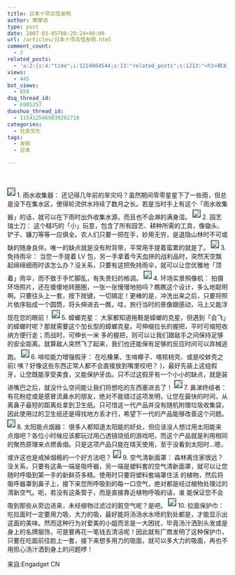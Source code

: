 ```yaml
---
title: 日本十项古怪发明
author: 摩摩诘
type: post
date: 2007-03-05T08:29:24+00:00
url: /articles/日本十项古怪发明.html
comment_count:
  - 2
related_posts:
  - 'a:2:{s:4:"time";i:1224864544;s:13:"related_posts";s:1213:"<h3>相关日志</h3><ul class="related_post"><li><a href="http://www.digglife.cn/articles/funny-coincidence-japan.html" title="照片中有趣的巧合之日本篇">照片中有趣的巧合之日本篇</a></li><li><a href="http://www.digglife.cn/articles/horikitamaki.html" title="堀北真希出演「雷顿教授与恶魔之箱」配音">堀北真希出演「雷顿教授与恶魔之箱」配音</a></li><li><a href="http://www.digglife.cn/articles/blogbrilliant-dream.html" title="据传世界第一博客">据传世界第一博客</a></li><li><a href="http://www.digglife.cn/articles/sanspo.html" title="日本网站之サンスポ(sanspo)">日本网站之サンスポ(sanspo)</a></li><li><a href="http://www.digglife.cn/articles/carton.html" title="疼痛新闻:痛いニュース">疼痛新闻:痛いニュース</a></li><li><a href="http://www.digglife.cn/articles/japans-gigazine.html" title="日本的煎蛋&#8211;Gigazine">日本的煎蛋&#8211;Gigazine</a></li><li><a href="http://www.digglife.cn/articles/animetion-character-become-councillor.html" title="恶搞:动漫人物泉こなた荣登日本参议院议员候选">恶搞:动漫人物泉こなた荣登日本参议院议员候选</a></li></ul>";}'
views:
  - 445
bot_views:
  - 858
dsq_thread_id:
  - 6905257
duoshuo_thread_id:
  - 1154125469839261710
categories:
  - 社会文化
tags:
  - 发明
  - 日本

---
```

&nbsp; 

<img src="http://digglife.qiniudn.com/qiniu/20/image/a2d868b8059a4534c2e89d522618c82d.jpg" vspace="4" border="1" />  
1. 雨水收集器：  
还记得几年前的旱灾吗？虽然期间零零星星下了一些雨，但总是没下在集水区，使得轮流供水持续了数月之长。若是当时手上有这个「雨水收集器」的话，就可以在下雨时出外收集水源，而且也不会淋的满身湿。 

<img src="http://digglife.qiniudn.com/qiniu/20/image/9c2e163854649dec915ebe7b7f6195ec.jpg" vspace="4" border="1" />  
2. 园艺瑞士刀：  
这个精巧的「小」玩意，包含了所有园艺、耕种所需的工具，像锄头、铲子、镰刀等等一应俱全。农人们只要一把在手，妙用无穷，是退隐山林时不可或缺的随身良伴。唯一的缺点就是没有附背带，平常用手提着蛮累的就是了。  
<img src="http://digglife.qiniudn.com/qiniu/20/image/23f70d247e2270a964f765e5d5e7c773.jpg" vspace="4" border="1" />  
3. 免持雨伞：  
当您一手提着 LV 包，另一手拿着今天血拼的战利品时，突然天空飘起绵绵细雨时该怎么办？没关系，只要有这把免持雨伞，就可以让您优雅地「顶着」雨伞，而不致于手忙脚乱，有失贵妇的格调。  
<img src="http://digglife.qiniudn.com/qiniu/20/image/7a3f1058f7ea2875ce76cc07dc9cf643.jpg" vspace="4" border="1" />  
4. 环场实景照像机：  
拍摄环场照片，还在傻傻地转圈圈，一张一张慢慢地拍吗？瞧瞧这个设计，多么地聪明啊。只要往头上一套，按下按键，一切搞定！更棒的是，冲洗出来之后，只要将照片依序贴成一个圆筒，将头伸进去一瞧，哇，旅行当时的景像跟感动，马上又能浮现在您的眼前！  
<img src="http://digglife.qiniudn.com/qiniu/20/image/a2d4f1985e053ac22a7c35362c487047.jpg" vspace="4" border="1" />  
5. 蟑螂克星：  
大家都知道拖鞋是蟑螂的克星，但遇到「会飞」的蟑螂时呢？那就需要这个加长型的蟑螂克星。可伸缩拉长的握把，平时可缩短收纳方便行走；而战时，可伸长一米 多的握把，则可以让我们跟敌手之间保持足够的安全距离。就算敌人突然飞了起来，我们也还能保有足够的反应时间可以弃械逃跑。  
<img src="http://digglife.qiniudn.com/qiniu/20/image/d833f5699062f1a57d84df86688d223a.jpg" vspace="4" border="1" />  
6. 啃咬能力增强假牙：  
在吃橡果、生啃椰子、喀核桃壳、或是咬蚌壳之前( 咦？好像这些东西正常人都不会直接放到嘴里咬吧？ )，最好先装上这组假牙，让您既能享受美食，又能保护牙齿。只不过这假牙有一个小小的缺点，就是装进嘴巴之后，就没什么空间能让我们将想吃的东西塞进去了！  
<img src="http://digglife.qiniudn.com/qiniu/20/image/0bc6e7035f6b78fb1b35edb0e4b0a945.jpg" vspace="4" border="1" />  
7. 鼻涕终结者：  
有花粉症或是感冒流鼻水的朋友，绝对不能错过这项发明，让您在最快的时间，从离鼻子最短的距离处拿到卫生纸。只可惜这一代产品并没有随机附赠垃圾收集袋，因此使用过的卫生纸还是得找地方丢才行，希望下一代的产品能够改善这个问题。  
<img src="http://digglife.qiniudn.com/qiniu/20/image/899acf4cedd0a6fc40a64700f40d3cb3.jpg" vspace="4" border="1" />  
8. 太阳能点烟器：  
很多人都知道太阳能的好处，但应该没人想过用太阳能来点烟吧？各位小时候应该都玩过用凸透镜烧纸的游戏吧，而这个产品就是利用相同的聚热原理来点燃香烟。只是这项产品只能在晴天使用，至于没看到太阳时&#8230;嗯，或许这也是戒掉烟瘾的一个好方法吧？  
<img src="http://digglife.qiniudn.com/qiniu/20/image/9e3c4de79992b1cfc86d22d2391971fe.jpg" vspace="4" border="1" />  
9. 空气清新面罩：  
森林离住家很远？没关系，只要有这条一端是吸呼器，另一端是塑料套的空气清新面罩，就可以让您随时呼吸到第一手的新鲜芬多精。使用时只要将塑料套端罩住活 的植物，然后将吸呼器罩到鼻子上，接下来您所呼吸到的每一口空气，绝对都是经过植物处理过的清新空气。呃，若没有这条管子，而是直接靠近植物呼吸的话，谁 能保证您不会吸到那些从旁边进来，未经植物过滤过的脏空气呢？是吧。  
<img src="http://digglife.qiniudn.com/qiniu/20/image/dbb0990a8ae137bece44cad3c42f6de7.jpg" vspace="4" border="1" />  
10. 拉面保护巾：  
吃拉面时一定要用力吸，大力的吸，最好能将汤汤水水喷的到处都是，才能显示出这面的美味。然而这种行为对爱美的小姐而言是一大困扰，毕竟汤汁洒到头发或是 身上的名牌服饰，可是要再花一笔钱去清洁呢！因此就有厂商发明了这种保护巾，只要在吃面前往脸上一套，接下来想多用力的吸面，就可以多大力的吸面，再也不 用担心汤汁洒到身上的问题啰！ 

来自:Engadget CN